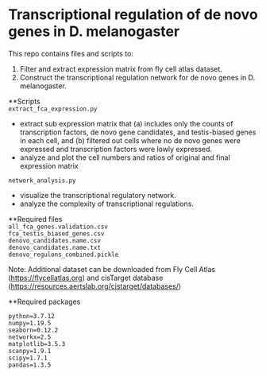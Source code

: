 # Transcriptional regulation of de novo genes in D. melanogaster

This repo contains files and scripts to:  
1. Filter and extract expression matrix from fly cell atlas dataset.
2. Construct the transcriptional regulation network for de novo genes in D. melanogaster.
  
**Scripts  
`extract_fca_expression.py`  
- extract sub expression matrix that (a) includes only the counts of transcription factors, de novo gene candidates, and testis-biased genes in each cell, and (b) filtered out cells where no de novo genes were expressed and transcription factors were lowly expressed.  
- analyze and plot the cell numbers and ratios of original and final expression matrix  

`network_analysis.py`  
- visualize the transcriptional regulatory network.  
- analyze the complexity of transcriptional regulations.  
  
**Required files  
    `all_fca_genes.validation.csv`  
    `fca_testis_biased_genes.csv`  
    `denovo_candidates.name.csv`  
    `denovo_candidates.name.txt`  
    `denovo_regulons_combined.pickle`  
  
Note: Additional dataset can be downloaded from Fly Cell Atlas (https://flycellatlas.org) and cisTarget database (https://resources.aertslab.org/cistarget/databases/)

**Required packages  
```
python=3.7.12
numpy=1.19.5
seaborn=0.12.2
networkx=2.5
matplotlib=3.5.3
scanpy=1.9.1
scipy=1.7.1
pandas=1.3.5
```

